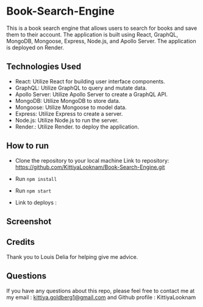 # Book-Search-Engine
This is a book search engine that allows users to search for books and save them to their account. The application is built using React, GraphQL, MongoDB, Mongoose, Express, Node.js, and Apollo Server. The application is deployed on Render. 


## Technologies Used
- React: Utilize React for building user interface components.
- GraphQL: Utilize GraphQL to query and mutate data.
- Apollo Server: Utilize Apollo Server to create a GraphQL API.
- MongoDB: Utilize MongoDB to store data.
- Mongoose: Utilize Mongoose to model data.
- Express: Utilize Express to create a server.
- Node.js: Utilize Node.js to run the server.
- Render.: Utilize Render. to deploy the application.

## How to run
- Clone the repository to your local machine  Link to repository: https://github.com/KittiyaLooknam/Book-Search-Engine.git

- Run `npm install`

- Run `npm start`

- Link to deploys : 

## Screenshot




## Credits 
Thank you to Louis Delia for helping give me advice.


## Questions 
If you have any questions about this repo, please feel free to contact me at my email : kittiya.goldberg1@gmail.com and Github profile : KittiyaLooknam

